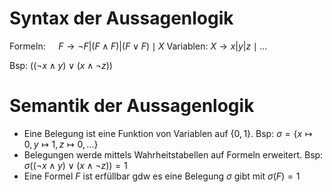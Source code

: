 # Syntax der Aussagenlogik
Formeln: $\quad F \rightarrow \neg F|(F \wedge F)|(F \vee F) \mid X$
Variablen: $X \rightarrow x|y| z \mid \ldots$

Bsp: $((\neg x \wedge y) \vee(x \wedge \neg z))$


# Semantik der Aussagenlogik
- Eine Belegung ist eine Funktion von Variablen auf $\{0,1\}$. Bsp: $\sigma=\{x \mapsto 0, y \mapsto 1, z \mapsto 0, \ldots\}$
- Belegungen werde mittels Wahrheitstabellen auf Formeln erweitert. Bsp: $\sigma((\neg x \wedge y) \vee(x \wedge \neg z))=1$
- Eine Formel $F$ ist erfüllbar gdw es eine Belegung $\sigma$ gibt mit $\sigma(F)=1$

